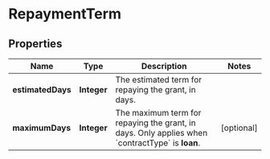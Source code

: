 

# RepaymentTerm


## Properties

| Name | Type | Description | Notes |
|------------ | ------------- | ------------- | -------------|
|**estimatedDays** | **Integer** | The estimated term for repaying the grant, in days. |  |
|**maximumDays** | **Integer** | The maximum term for repaying the grant, in days. Only applies when &#x60;contractType&#x60; is **loan**. |  [optional] |



